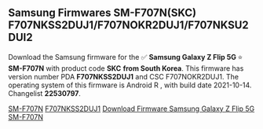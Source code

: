 <h2>Samsung Firmwares SM-F707N(SKC) F707NKSS2DUJ1/F707NOKR2DUJ1/F707NKSU2DUI2</h2>
Download the Samsung firmware for the ✅ <strong>Samsung Galaxy Z Flip 5G </strong> ⭐ <strong>SM-F707N</strong> with product code <strong>SKC</strong> <strong> from South Korea</strong>. This firmware has version number PDA <strong>F707NKSS2DUJ1</strong> and CSC F707NOKR2DUJ1. The operating system of this firmware is Android R , with build date 2021-10-14. Changelist <strong>22530797</strong>.


[SM-F707N](https://samfirm.shop/samsung/model/SM-F707N)
[F707NKSS2DUJ1](https://samfirm.shop/samsung/pda/F707NKSS2DUJ1)
[Download Firmware Samsung Galaxy Z Flip 5G SM-F707N](https://samfirm.shop/samsung/firmware/465149)
